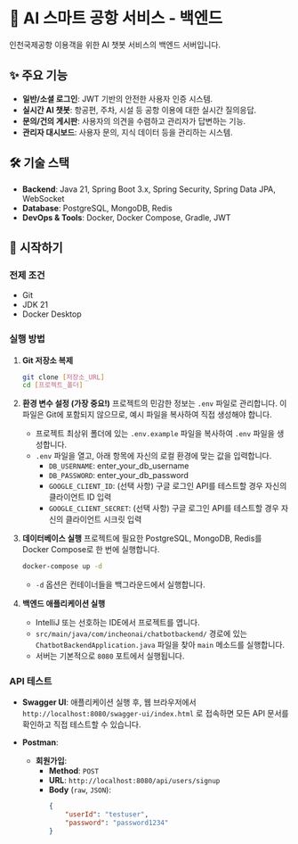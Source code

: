 # 🤖 AI 스마트 공항 서비스 - 백엔드

인천국제공항 이용객을 위한 AI 챗봇 서비스의 백엔드 서버입니다.

## ✨ 주요 기능

* **일반/소셜 로그인**: JWT 기반의 안전한 사용자 인증 시스템.
* **실시간 AI 챗봇**: 항공편, 주차, 시설 등 공항 이용에 대한 실시간 질의응답.
* **문의/건의 게시판**: 사용자의 의견을 수렴하고 관리자가 답변하는 기능.
* **관리자 대시보드**: 사용자 문의, 지식 데이터 등을 관리하는 시스템.

## 🛠️ 기술 스택

* **Backend**: Java 21, Spring Boot 3.x, Spring Security, Spring Data JPA, WebSocket
* **Database**: PostgreSQL, MongoDB, Redis
* **DevOps & Tools**: Docker, Docker Compose, Gradle, JWT

## 🚀 시작하기

### 전제 조건

* Git
* JDK 21
* Docker Desktop

### 실행 방법

1.  **Git 저장소 복제**

    ```bash
    git clone [저장소_URL]
    cd [프로젝트_폴더]
    ```

2.  **환경 변수 설정 (가장 중요\!)**
    프로젝트의 민감한 정보는 `.env` 파일로 관리합니다. 이 파일은 Git에 포함되지 않으므로, 예시 파일을 복사하여 직접 생성해야 합니다.

    * 프로젝트 최상위 폴더에 있는 `.env.example` 파일을 복사하여 `.env` 파일을 생성합니다.
    * `.env` 파일을 열고, 아래 항목에 자신의 로컬 환경에 맞는 값을 입력합니다.
        * `DB_USERNAME`: enter\_your\_db\_username
        * `DB_PASSWORD`: enter\_your\_db\_password
        * `GOOGLE_CLIENT_ID`: (선택 사항) 구글 로그인 API를 테스트할 경우 자신의 클라이언트 ID 입력
        * `GOOGLE_CLIENT_SECRET`: (선택 사항) 구글 로그인 API를 테스트할 경우 자신의 클라이언트 시크릿 입력

3.  **데이터베이스 실행**
    프로젝트에 필요한 PostgreSQL, MongoDB, Redis를 Docker Compose로 한 번에 실행합니다.

    ```bash
    docker-compose up -d
    ```

    * `-d` 옵션은 컨테이너들을 백그라운드에서 실행합니다.

4.  **백엔드 애플리케이션 실행**

    * IntelliJ 또는 선호하는 IDE에서 프로젝트를 엽니다.
    * `src/main/java/com/incheonai/chatbotbackend/` 경로에 있는 `ChatbotBackendApplication.java` 파일을 찾아 `main` 메소드를 실행합니다.
    * 서버는 기본적으로 `8080` 포트에서 실행됩니다.

### API 테스트

* **Swagger UI**: 애플리케이션 실행 후, 웹 브라우저에서 `http://localhost:8080/swagger-ui/index.html` 로 접속하면 모든 API 문서를 확인하고 직접 테스트할 수 있습니다.

* **Postman**:

    * **회원가입**:
        * **Method**: `POST`
        * **URL**: `http://localhost:8080/api/users/signup`
        * **Body** (`raw`, `JSON`):
          ```json
          {
              "userId": "testuser",
              "password": "password1234"
          }
          ```